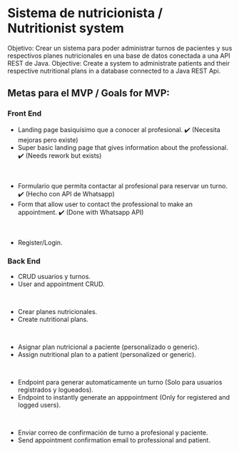 # Sistema de nutricionista / Nutritionist system

Objetivo: Crear un sistema para poder administrar turnos de pacientes y sus respectivos planes nutricionales en una base de datos conectada a una API REST de Java.
Objective: Create a system to administrate patients and their respective nutritional plans in a database connected to a Java REST Api.

## Metas para el MVP / Goals for MVP:

### Front End

- Landing page basiquísimo que a conocer al profesional. ✔️ (Necesita mejoras pero existe)
- Super basic landing page that gives information about the professional. ✔️ (Needs rework but exists)
<br/>

- Formulario que permita contactar al profesional para reservar un turno. ✔️ (Hecho con API de Whatsapp)
- Form that allow user to contact the professional to make an appointment. ✔️ (Done with Whatsapp API)
<br/>

- Register/Login.


### Back End

- CRUD usuarios y turnos.
- User and appointment CRUD.
<br/>

- Crear planes nutricionales.
- Create nutritional plans.
<br/>

- Asignar plan nutricional a paciente (personalizado o generic).
- Assign nutritional plan to a patient (personalized or generic).
<br/>

- Endpoint para generar automaticamente un turno (Solo para usuarios registrados y logueados).
- Endpoint to instantly generate an apppointment (Only for registered and logged users).
<br/>

- Enviar correo de confirmación de turno a profesional y paciente.
- Send appointment confirmation email to professional and patient.
<br/>
